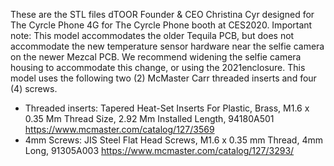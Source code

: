 These are the STL files dTOOR Founder & CEO Christina Cyr designed for The Cyrcle Phone 4G for The Cyrcle Phone booth at CES2020. 
Important note: This model accommodates the older Tequila PCB, but does not accommodate the new temperature sensor hardware near the selfie camera on the newer Mezcal PCB. We recommend widening the selfie camera housing to accommodate this change, or using the 2021enclosure.
This model uses the following two (2) McMaster Carr threaded inserts and four (4) screws.
- Threaded inserts: Tapered Heat-Set Inserts For Plastic, Brass, M1.6 x 0.35 Mm Thread Size, 2.92 Mm Installed Length, 94180A501 https://www.mcmaster.com/catalog/127/3569
- 4mm Screws: JIS Steel Flat Head Screws, M1.6 x 0.35 mm Thread, 4mm Long, 91305A003 https://www.mcmaster.com/catalog/127/3293/
